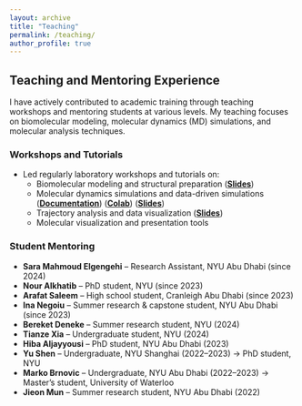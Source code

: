 ```yaml
---
layout: archive
title: "Teaching"
permalink: /teaching/
author_profile: true
---
```


## Teaching and Mentoring Experience

I have actively contributed to academic training through teaching workshops and mentoring students at various levels. My teaching focuses on biomolecular modeling, molecular dynamics (MD) simulations, and molecular analysis techniques.

### Workshops and Tutorials

- Led regularly laboratory workshops and tutorials on:
  - Biomolecular modeling and structural preparation ([**Slides**](https://docs.google.com/presentation/d/1im8vCeqI75p-QeEhnYMG0tgetJkQqNVD/edit?usp=sharing&ouid=101464749950981870898&rtpof=true&sd=true))
  - Molecular dynamics simulations and data-driven simulations ([**Documentation**](https://docs.google.com/document/d/1jypUD5efvPp-h1dBK5xbHGySEShL_71m/edit?usp=sharing&ouid=101464749950981870898&rtpof=true&sd=true)) ([**Colab**](https://colab.research.google.com/drive/1kKvlTKTrKiCfn6kFZZkL0i7yByco4VHv)) ([**Slides**](https://docs.google.com/presentation/d/1NKgimP5Nd2rNNry3Mtpw4lb_DHELFm4Q/edit?usp=sharing&ouid=101464749950981870898&rtpof=true&sd=true))
  - Trajectory analysis and data visualization ([**Slides**](https://docs.google.com/presentation/d/1im8vCeqI75p-QeEhnYMG0tgetJkQqNVD/edit?usp=sharing&ouid=101464749950981870898&rtpof=true&sd=true))
  - Molecular visualization and presentation tools

### Student Mentoring

- **Sara Mahmoud Elgengehi** – Research Assistant, NYU Abu Dhabi (since 2024)  
- **Nour Alkhatib** – PhD student, NYU (since 2023)  
- **Arafat Saleem** – High school student, Cranleigh Abu Dhabi (since 2023)  
- **Ina Negoiu** – Summer research & capstone student, NYU Abu Dhabi (since 2023)  
- **Bereket Deneke** – Summer research student, NYU (2024)  
- **Tianze Xia** – Undergraduate student, NYU (2024)  
- **Hiba Aljayyousi** – PhD student, NYU Abu Dhabi (2023)  
- **Yu Shen** – Undergraduate, NYU Shanghai (2022–2023) → PhD student, NYU  
- **Marko Brnovic** – Undergraduate, NYU Abu Dhabi (2022–2023) → Master’s student, University of Waterloo  
- **Jieon Mun** – Summer research student, NYU Abu Dhabi (2022)  
